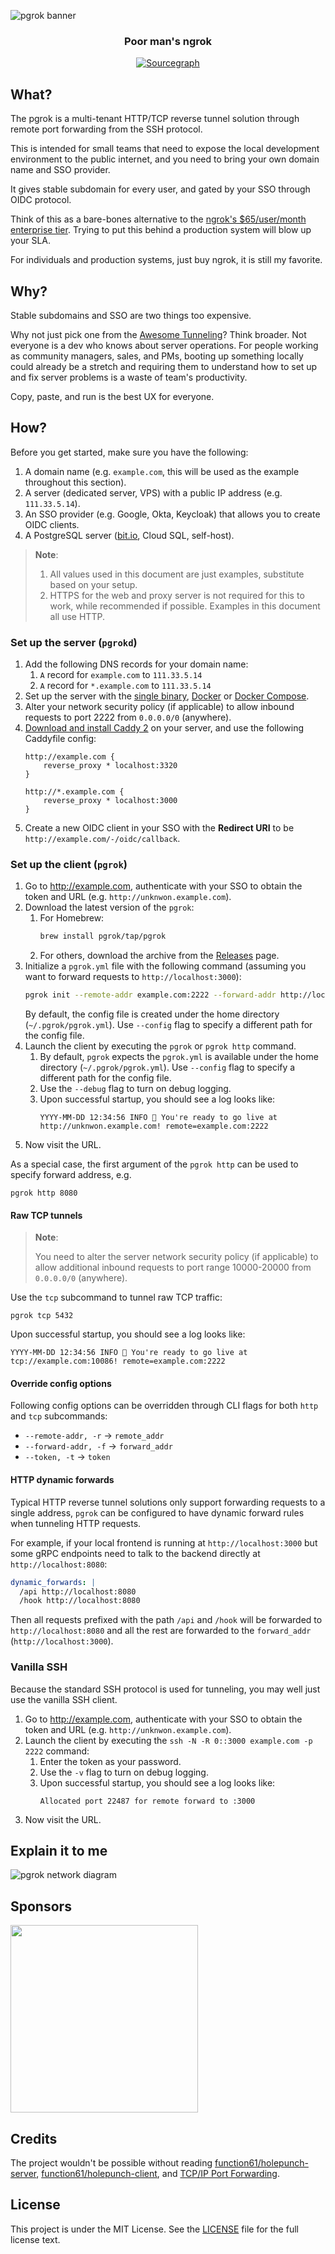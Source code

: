 ![pgrok banner](https://user-images.githubusercontent.com/2946214/227126410-3e9dae19-d0c0-4a96-9040-1322e389c8db.png)

<div align="center">
  <h3>Poor man's ngrok</h3>
  <a href="https://sourcegraph.com/github.com/pgrok/pgrok"><img src="https://img.shields.io/badge/view%20on-Sourcegraph-brightgreen.svg?style=for-the-badge&logo=sourcegraph" alt="Sourcegraph"></a>
</div>

## What?

The pgrok is a multi-tenant HTTP/TCP reverse tunnel solution through remote port forwarding from the SSH protocol.

This is intended for small teams that need to expose the local development environment to the public internet, and you need to bring your own domain name and SSO provider.

It gives stable subdomain for every user, and gated by your SSO through OIDC protocol.

Think of this as a bare-bones alternative to the [ngrok's $65/user/month enterprise tier](https://ngrok.com/pricing). Trying to put this behind a production system will blow up your SLA.

For individuals and production systems, just buy ngrok, it is still my favorite.

## Why?

Stable subdomains and SSO are two things too expensive.

Why not just pick one from the [Awesome Tunneling](https://github.com/anderspitman/awesome-tunneling)? Think broader. Not everyone is a dev who knows about server operations. For people working as community managers, sales, and PMs, booting up something locally could already be a stretch and requiring them to understand how to set up and fix server problems is a waste of team's productivity.

Copy, paste, and run is the best UX for everyone.

## How?

Before you get started, make sure you have the following:

1. A domain name (e.g. `example.com`, this will be used as the example throughout this section).
1. A server (dedicated server, VPS) with a public IP address (e.g. `111.33.5.14`).
1. An SSO provider (e.g. Google, Okta, Keycloak) that allows you to create OIDC clients.
1. A PostgreSQL server ([bit.io](https://bit.io/), Cloud SQL, self-host).

> **Note**:
>
> 1. All values used in this document are just examples, substitute based on your setup.
> 1. HTTPS for the web and proxy server is not required for this to work, while recommended if possible. Examples in this document all use HTTP.

### Set up the server (`pgrokd`)

1. Add the following DNS records for your domain name:
    1. `A` record for `example.com` to `111.33.5.14`
    1. `A` record for `*.example.com` to `111.33.5.14`
1. Set up the server with the [single binary](./docs/admin/single-binary.md), [Docker](./docs/admin/docker.md#standalone-docker-container) or [Docker Compose](./docs/admin/docker.md#docker-compose).
1. Alter your network security policy (if applicable) to allow inbound requests to port 2222 from `0.0.0.0/0` (anywhere).
1. [Download and install Caddy 2](https://caddyserver.com/docs/install) on your server, and use the following Caddyfile config:
    ```caddyfile
    http://example.com {
        reverse_proxy * localhost:3320
    }

    http://*.example.com {
        reverse_proxy * localhost:3000
    }
    ```
1. Create a new OIDC client in your SSO with the **Redirect URI** to be `http://example.com/-/oidc/callback`.

### Set up the client (`pgrok`)

1. Go to http://example.com, authenticate with your SSO to obtain the token and URL (e.g. `http://unknwon.example.com`).
1. Download the latest version of the `pgrok`:
    1. For Homebrew:
        ```sh
        brew install pgrok/tap/pgrok
        ```
    1. For others, download the archive from the [Releases](https://github.com/pgrok/pgrok/releases) page.
1. Initialize a `pgrok.yml` file with the following command (assuming you want to forward requests to `http://localhost:3000`):
    ```sh
    pgrok init --remote-addr example.com:2222 --forward-addr http://localhost:3000 --token {YOUR_TOKEN}
    ```
    By default, the config file is created under the home directory (`~/.pgrok/pgrok.yml`). Use `--config` flag to specify a different path for the config file.
1. Launch the client by executing the `pgrok` or `pgrok http` command.
    1. By default, `pgrok` expects the `pgrok.yml` is available under the home directory (`~/.pgrok/pgrok.yml`). Use `--config` flag to specify a different path for the config file.
    1. Use the `--debug` flag to turn on debug logging.
    1. Upon successful startup, you should see a log looks like:
        ```
        YYYY-MM-DD 12:34:56 INFO 🎉 You're ready to go live at http://unknwon.example.com! remote=example.com:2222
        ```
1. Now visit the URL.

As a special case, the first argument of the `pgrok http` can be used to specify forward address, e.g.

```
pgrok http 8080
```

#### Raw TCP tunnels

> **Note**:
>
> You need to alter the server network security policy (if applicable) to allow additional inbound requests to port range 10000-20000 from `0.0.0.0/0` (anywhere).

Use the `tcp` subcommand to tunnel raw TCP traffic:

```
pgrok tcp 5432
```

Upon successful startup, you should see a log looks like:

```
YYYY-MM-DD 12:34:56 INFO 🎉 You're ready to go live at tcp://example.com:10086! remote=example.com:2222
```

#### Override config options

Following config options can be overridden through CLI flags for both `http` and `tcp` subcommands:

- `--remote-addr, -r` -> `remote_addr`
- `--forward-addr, -f` -> `forward_addr`
- `--token, -t` -> `token`

#### HTTP dynamic forwards

Typical HTTP reverse tunnel solutions only support forwarding requests to a single address, `pgrok` can be configured to have dynamic forward rules when tunneling HTTP requests.

For example, if your local frontend is running at `http://localhost:3000` but some gRPC endpoints need to talk to the backend directly at `http://localhost:8080`:

```yaml
dynamic_forwards: |
  /api http://localhost:8080
  /hook http://localhost:8080
```

Then all requests prefixed with the path `/api` and `/hook` will be forwarded to `http://localhost:8080` and all the rest are forwarded to the `forward_addr` (`http://localhost:3000`).

### Vanilla SSH

Because the standard SSH protocol is used for tunneling, you may well just use the vanilla SSH client.

1. Go to http://example.com, authenticate with your SSO to obtain the token and URL (e.g. `http://unknwon.example.com`).
1. Launch the client by executing the `ssh -N -R 0::3000 example.com -p 2222` command:
    1. Enter the token as your password.
    1. Use the `-v` flag to turn on debug logging.
    1. Upon successful startup, you should see a log looks like:
        ```
        Allocated port 22487 for remote forward to :3000
        ```
1. Now visit the URL.

## Explain it to me

![pgrok network diagram](https://user-images.githubusercontent.com/2946214/224469633-4d03a2cb-8561-4584-a743-c70f3fda0aef.png)

## Sponsors

<p>
  <a href="https://www.bytebase.com">
    <img src="https://www.bytebase.com/_nuxt/img/logo-full.79b60e4.svg" width=300>
  </a>
</p>

## Credits

The project wouldn't be possible without reading [function61/holepunch-server](https://github.com/function61/holepunch-server), [function61/holepunch-client](https://github.com/function61/holepunch-client), and [TCP/IP Port Forwarding](https://github.com/apache/mina-sshd/blob/master/docs/technical/tcpip-forwarding.md).

## License

This project is under the MIT License. See the [LICENSE](LICENSE) file for the full license text.
